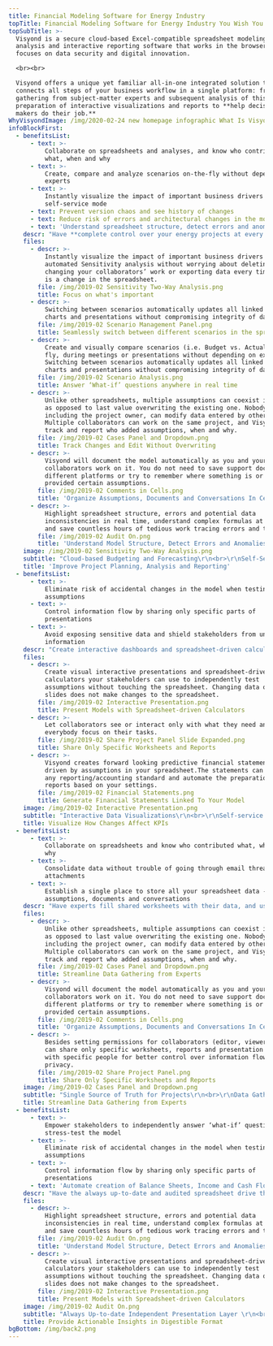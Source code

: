 ```yaml
---
title: Financial Modeling Software for Energy Industry
topTitle: Financial Modeling Software for Energy Industry You Wish You Had Yesterday
topSubTitle: >-
  Visyond is a secure cloud-based Excel-compatible spreadsheet modeling,
  analysis and interactive reporting software that works in the browser and
  focuses on data security and digital innovation.

  <br><br>

  Visyond offers a unique yet familiar all-in-one integrated solution that
  connects all steps of your business workflow in a single platform: from data
  gathering from subject-matter experts and subsequent analysis of this data to
  preparation of interactive visualizations and reports to **help decision
  makers do their job.**
WhyVisyondImage: /img/2020-02-24 new homepage infographic What Is Visyond.png
infoBlockFirst:
  - benefitsList:
      - text: >-
          Collaborate on spreadsheets and analyses, and know who contributed
          what, when and why
      - text: >-
          Create, compare and analyze scenarios on-the-fly without depending on
          experts
      - text: >-
          Instantly visualize the impact of important business drivers in
          self-service mode
      - text: Prevent version chaos and see history of changes
      - text: Reduce risk of errors and architectural changes in the model
      - text: 'Understand spreadsheet structure, detect errors and anomalies'
    descr: "Have **complete control over your energy projects at every step of the way** and ensure data security and integrity of your models, identify errors, track changes, and document the information flows.\r\n<br><br>\r\nEmpower collaborative self-service planning, budgeting, forecasting and automated analytics without the fear of deleting or changing your collaborators’ work. \r\n<br><br>\r\nInstantly identify the impact of the important business drivers, visualize and compare scenarios (i.e. Budget vs. Actual) on-the-fly, anywhere you are.\r\n"
    files:
      - descr: >-
          Instantly visualize the impact of important business drivers with
          automated Sensitivity analysis without worrying about deleting or
          changing your collaborators’ work or exporting data every time there
          is a change in the spreadsheet.
        file: /img/2019-02 Sensitivity Two-Way Analysis.png
        title: Focus on what's important
      - descr: >-
          Switching between scenarios automatically updates all linked cells,
          charts and presentations without compromising integrity of data.
        file: /img/2019-02 Scenario Management Panel.png
        title: Seamlessly switch between different scenarios in the spreadsheet
      - descr: >-
          Create and visually compare scenarios (i.e. Budget vs. Actual) on the
          fly, during meetings or presentations without depending on experts.
          Switching between scenarios automatically updates all linked cells,
          charts and presentations without compromising integrity of data.
        file: /img/2019-02 Scenario Analysis.png
        title: Answer ‘What-if’ questions anywhere in real time
      - descr: >-
          Unlike other spreadsheets, multiple assumptions can coexist in a cell
          as opposed to last value overwriting the existing one. Nobody,
          including the project owner, can modify data entered by others.
          Multiple collaborators can work on the same project, and Visyond will
          track and report who added assumptions, when and why.
        file: /img/2019-02 Cases Panel and Dropdown.png
        title: Track Changes and Edit Without Overwriting
      - descr: >-
          Visyond will document the model automatically as you and your
          collaborators work on it. You do not need to save support documents on
          different platforms or try to remember where something is or who
          provided certain assumptions.
        file: /img/2019-02 Comments in Cells.png
        title: 'Organize Assumptions, Documents and Conversations In Cells'
      - descr: >-
          Highlight spreadsheet structure, errors and potential data
          inconsistencies in real time, understand complex formulas at a glance
          and save countless hours of tedious work tracing errors and typos.
        file: /img/2019-02 Audit On.png
        title: 'Understand Model Structure, Detect Errors and Anomalies'
    image: /img/2019-02 Sensitivity Two-Way Analysis.png
    subtitle: "Cloud-based Budgeting and Forecasting\r\n<br>\r\nSelf-Service Planning and Analysis\r\n<br>\r\nData Governance and Tracking"
    title: 'Improve Project Planning, Analysis and Reporting'
  - benefitsList:
      - text: >-
          Eliminate risk of accidental changes in the model when testing
          assumptions
      - text: >-
          Control information flow by sharing only specific parts of
          presentations
      - text: >-
          Avoid exposing sensitive data and shield stakeholders from unnecessary
          information
    descr: "Create interactive dashboards and spreadsheet-driven calculators without technical know-how and enable your stakeholders to **independently answer ‘what-if’ questions** without fear of breaking the model or exposing sensitive information.\r\n<br><br>\r\nChanging data on the slides does not make changes to the spreadsheet, so you don’t have to worry about losing important information or introducing architectural changes to the model.\r"
    files:
      - descr: >-
          Create visual interactive presentations and spreadsheet-driven
          calculators your stakeholders can use to independently test
          assumptions without touching the spreadsheet. Changing data on the
          slides does not make changes to the spreadsheet.
        file: /img/2019-02 Interactive Presentation.png
        title: Present Models with Spreadsheet-driven Calculators
      - descr: >-
          Let collaborators see or interact only with what they need and let
          everybody focus on their tasks.
        file: /img/2019-02 Share Project Panel Slide Expanded.png
        title: Share Only Specific Worksheets and Reports
      - descr: >-
          Visyond creates forward looking predictive financial statements,
          driven by assumptions in your spreadsheet.The statements can adapt to
          any reporting/accounting standard and automate the preparation of
          reports based on your settings.
        file: /img/2019-02 Financial Statements.png
        title: Generate Financial Statements Linked To Your Model
    image: /img/2019-02 Interactive Presentation.png
    subtitle: "Interactive Data Visualizations\r\n<br>\r\nSelf-service on ‘What-If’ Questions\r\n<br>\r\nSpreadsheet-driven Calculators \r"
    title: Visualize How Changes Affect KPIs
  - benefitsList:
      - text: >-
          Collaborate on spreadsheets and know who contributed what, when and
          why
      - text: >-
          Consolidate data without trouble of going through email threads and
          attachments
      - text: >-
          Establish a single place to store all your spreadsheet data - changes,
          assumptions, documents and conversations
    descr: "Have experts fill shared worksheets with their data, and use the data to update any predictive model you have. Data-entry people will only see their specific data entry worksheets and add supporting documents and comments directly inside the relevant cells. You do not need to save support documents on different platforms or try to remember where something is or who provided certain assumptions.\r\n<br><br>\r\nMultiple assumptions can coexist in a cell as opposed to last value overwriting the existing one, and nobody, including the project owner, can modify data entered by others.\r"
    files:
      - descr: >-
          Unlike other spreadsheets, multiple assumptions can coexist in a cell
          as opposed to last value overwriting the existing one. Nobody,
          including the project owner, can modify data entered by others.
          Multiple collaborators can work on the same project, and Visyond will
          track and report who added assumptions, when and why.
        file: /img/2019-02 Cases Panel and Dropdown.png
        title: Streamline Data Gathering from Experts
      - descr: >-
          Visyond will document the model automatically as you and your
          collaborators work on it. You do not need to save support documents on
          different platforms or try to remember where something is or who
          provided certain assumptions.
        file: /img/2019-02 Comments in Cells.png
        title: 'Organize Assumptions, Documents and Conversations In Cells'
      - descr: >-
          Besides setting permissions for collaborators (editor, viewer), you
          can share only specific worksheets, reports and presentation slides
          with specific people for better control over information flow and data
          privacy.
        file: /img/2019-02 Share Project Panel.png
        title: Share Only Specific Worksheets and Reports
    image: /img/2019-02 Cases Panel and Dropdown.png
    subtitle: "Single Source of Truth for Projects\r\n<br>\r\nData Gathering Without Version Chaos\r\n<br>\r\nSecure Data Sharing of Specific Project Parts\r"
    title: Streamline Data Gathering from Experts
  - benefitsList:
      - text: >-
          Empower stakeholders to independently answer ‘what-if’ questions and
          stress-test the model
      - text: >-
          Eliminate risk of accidental changes in the model when testing
          assumptions
      - text: >-
          Control information flow by sharing only specific parts of
          presentations
      - text: 'Automate creation of Balance Sheets, Income and Cash Flow statements'
    descr: "Have the always up-to-date and audited spreadsheet drive the interactive slides for live presentations and stress-testing of energy projects. Distribute interactive presentations to investors or stakeholders, which they can use to ask the spreadsheet ‘what-if’ questions using sliders and dropdowns without actually touching or seeing the model.\r\n<br><br>\r\nGenerate forward looking predictive financial statements, driven by assumptions in your spreadsheet, and automate the preparation of reports based on your settings and accounting standards.\r"
    files:
      - descr: >-
          Highlight spreadsheet structure, errors and potential data
          inconsistencies in real time, understand complex formulas at a glance
          and save countless hours of tedious work tracing errors and typos.
        file: /img/2019-02 Audit On.png
        title: 'Understand Model Structure, Detect Errors and Anomalies'
      - descr: >-
          Create visual interactive presentations and spreadsheet-driven
          calculators your stakeholders can use to independently test
          assumptions without touching the spreadsheet. Changing data on the
          slides does not make changes to the spreadsheet.
        file: /img/2019-02 Interactive Presentation.png
        title: Present Models with Spreadsheet-driven Calculators
    image: /img/2019-02 Audit On.png
    subtitle: "Always Up-to-date Independent Presentation Layer \r\n<br>\r\nCloud-based Reports Linked to Your Model\r\n<br>\r\nControl Over Who Sees and Interacts With What\r"
    title: Provide Actionable Insights in Digestible Format
bgBottom: /img/back2.png
---
```


